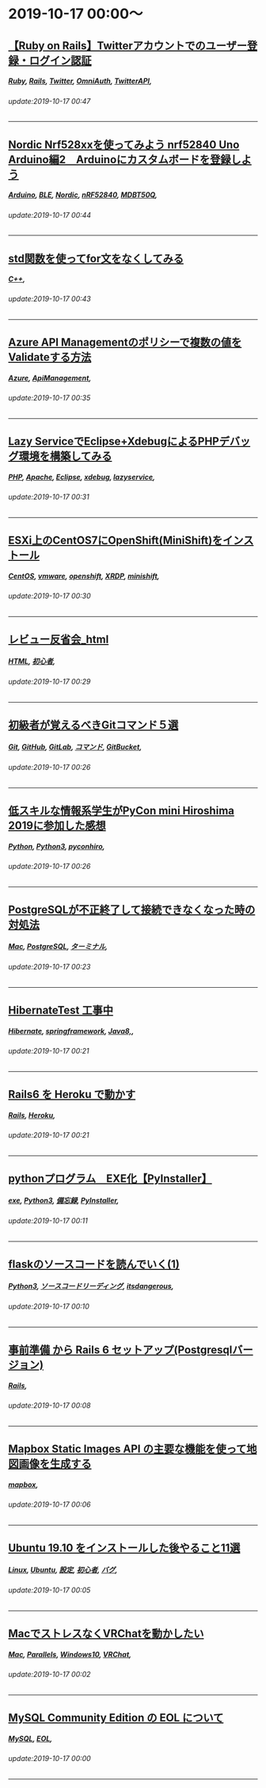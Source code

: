 # 2019-10-17 00:00～
## [【Ruby on Rails】Twitterアカウントでのユーザー登録・ログイン認証](https://qiita.com/kyo_developer/items/a24567e96e82c4169f42)
##### [Ruby](https://qiita.com/tags/Ruby), [Rails](https://qiita.com/tags/Rails), [Twitter](https://qiita.com/tags/Twitter), [OmniAuth](https://qiita.com/tags/OmniAuth), [TwitterAPI](https://qiita.com/tags/TwitterAPI), 
###### update:2019-10-17 00:47
---
## [Nordic Nrf528xxを使ってみよう nrf52840 Uno Arduino編2　Arduinoにカスタムボードを登録しよう](https://qiita.com/usashirou/items/eb856670476f5e885607)
##### [Arduino](https://qiita.com/tags/Arduino), [BLE](https://qiita.com/tags/BLE), [Nordic](https://qiita.com/tags/Nordic), [nRF52840](https://qiita.com/tags/nRF52840), [MDBT50Q](https://qiita.com/tags/MDBT50Q), 
###### update:2019-10-17 00:44
---
## [std関数を使ってfor文をなくしてみる ](https://qiita.com/f_Riku/items/8441aff3033654a151b5)
##### [C++](https://qiita.com/tags/C++), 
###### update:2019-10-17 00:43
---
## [Azure API Managementのポリシーで複数の値をValidateする方法](https://qiita.com/taminami/items/92d5f2734ae778b7de16)
##### [Azure](https://qiita.com/tags/Azure), [ApiManagement](https://qiita.com/tags/ApiManagement), 
###### update:2019-10-17 00:35
---
## [Lazy ServiceでEclipse+XdebugによるPHPデバッグ環境を構築してみる](https://qiita.com/freelazy/items/46d652e499a7bd5d62c9)
##### [PHP](https://qiita.com/tags/PHP), [Apache](https://qiita.com/tags/Apache), [Eclipse](https://qiita.com/tags/Eclipse), [xdebug](https://qiita.com/tags/xdebug), [lazyservice](https://qiita.com/tags/lazyservice), 
###### update:2019-10-17 00:31
---
## [ESXi上のCentOS7にOpenShift(MiniShift)をインストール](https://qiita.com/daihiraoka/items/f04ce27d4ddaff1734e0)
##### [CentOS](https://qiita.com/tags/CentOS), [vmware](https://qiita.com/tags/vmware), [openshift](https://qiita.com/tags/openshift), [XRDP](https://qiita.com/tags/XRDP), [minishift](https://qiita.com/tags/minishift), 
###### update:2019-10-17 00:30
---
## [レビュー反省会_html](https://qiita.com/kumako123/items/7227c080f2f7fe3b79bb)
##### [HTML](https://qiita.com/tags/HTML), [初心者](https://qiita.com/tags/初心者), 
###### update:2019-10-17 00:29
---
## [初級者が覚えるべきGitコマンド５選](https://qiita.com/RZQiita/items/df15264d5d48f5fe3b0e)
##### [Git](https://qiita.com/tags/Git), [GitHub](https://qiita.com/tags/GitHub), [GitLab](https://qiita.com/tags/GitLab), [コマンド](https://qiita.com/tags/コマンド), [GitBucket](https://qiita.com/tags/GitBucket), 
###### update:2019-10-17 00:26
---
## [低スキルな情報系学生がPyCon mini Hiroshima 2019に参加した感想](https://qiita.com/Y_F_Acoustics/items/33c5436eaa94eb8f6dd4)
##### [Python](https://qiita.com/tags/Python), [Python3](https://qiita.com/tags/Python3), [pyconhiro](https://qiita.com/tags/pyconhiro), 
###### update:2019-10-17 00:26
---
## [PostgreSQLが不正終了して接続できなくなった時の対処法](https://qiita.com/TakuTaku36/items/69e489c4467dd2b7279e)
##### [Mac](https://qiita.com/tags/Mac), [PostgreSQL](https://qiita.com/tags/PostgreSQL), [ターミナル](https://qiita.com/tags/ターミナル), 
###### update:2019-10-17 00:23
---
## [HibernateTest 工事中](https://qiita.com/0ashina0/items/2ca4111d6f7d8b9c37d1)
##### [Hibernate](https://qiita.com/tags/Hibernate), [springframework](https://qiita.com/tags/springframework), [Java8,](https://qiita.com/tags/Java8,), 
###### update:2019-10-17 00:21
---
## [Rails6 を Heroku で動かす](https://qiita.com/SaitoJP/items/f4324eeac3e9f34284b4)
##### [Rails](https://qiita.com/tags/Rails), [Heroku](https://qiita.com/tags/Heroku), 
###### update:2019-10-17 00:21
---
## [pythonプログラム　EXE化【PyInstaller】](https://qiita.com/StrayDog/items/5a33b3e9c104b7879854)
##### [exe](https://qiita.com/tags/exe), [Python3](https://qiita.com/tags/Python3), [備忘録](https://qiita.com/tags/備忘録), [PyInstaller](https://qiita.com/tags/PyInstaller), 
###### update:2019-10-17 00:11
---
## [flaskのソースコードを読んでいく(1)](https://qiita.com/daisukeokaoss/items/673e79699cf49c4fd7e5)
##### [Python3](https://qiita.com/tags/Python3), [ソースコードリーディング](https://qiita.com/tags/ソースコードリーディング), [itsdangerous](https://qiita.com/tags/itsdangerous), 
###### update:2019-10-17 00:10
---
## [事前準備 から Rails 6 セットアップ(Postgresqlバージョン)](https://qiita.com/SaitoJP/items/0b7c18141da3402c202f)
##### [Rails](https://qiita.com/tags/Rails), 
###### update:2019-10-17 00:08
---
## [Mapbox Static Images API の主要な機能を使って地図画像を生成する](https://qiita.com/niwasawa/items/5168a0b6e5c6348ba73f)
##### [mapbox](https://qiita.com/tags/mapbox), 
###### update:2019-10-17 00:06
---
## [Ubuntu 19.10 をインストールした後やること11選](https://qiita.com/outou_hakutou/items/f6529f2abc31d3b11d3c)
##### [Linux](https://qiita.com/tags/Linux), [Ubuntu](https://qiita.com/tags/Ubuntu), [設定](https://qiita.com/tags/設定), [初心者](https://qiita.com/tags/初心者), [バグ](https://qiita.com/tags/バグ), 
###### update:2019-10-17 00:05
---
## [MacでストレスなくVRChatを動かしたい](https://qiita.com/Mizuki901/items/a5831d00d4447da27f0e)
##### [Mac](https://qiita.com/tags/Mac), [Parallels](https://qiita.com/tags/Parallels), [Windows10](https://qiita.com/tags/Windows10), [VRChat](https://qiita.com/tags/VRChat), 
###### update:2019-10-17 00:02
---
## [MySQL Community Edition の EOL について](https://qiita.com/witchcraze/items/820dd848d48dfb8a5f96)
##### [MySQL](https://qiita.com/tags/MySQL), [EOL](https://qiita.com/tags/EOL), 
###### update:2019-10-17 00:00
---





